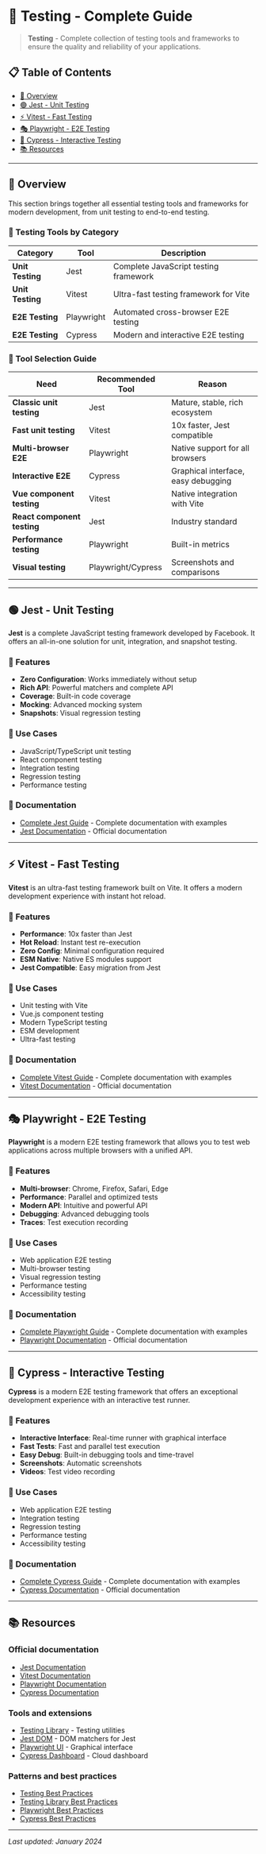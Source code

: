 # 🧪 Testing - Complete Guide

> **Testing** - Complete collection of testing tools and frameworks to ensure the quality and reliability of your applications.

## 📋 Table of Contents
- [🎯 Overview](#-overview)
- [🟢 Jest - Unit Testing](#-jest---unit-testing)
- [⚡ Vitest - Fast Testing](#-vitest---fast-testing)
- [🎭 Playwright - E2E Testing](#-playwright---e2e-testing)
- [🎯 Cypress - Interactive Testing](#-cypress---interactive-testing)
- [📚 Resources](#-resources)

---

## 🎯 Overview

This section brings together all essential testing tools and frameworks for modern development, from unit testing to end-to-end testing.

### 🎯 Testing Tools by Category

| Category | Tool | Description |
|----------|------|-------------|
| **Unit Testing** | Jest | Complete JavaScript testing framework |
| **Unit Testing** | Vitest | Ultra-fast testing framework for Vite |
| **E2E Testing** | Playwright | Automated cross-browser E2E testing |
| **E2E Testing** | Cypress | Modern and interactive E2E testing |

### 🎯 Tool Selection Guide

| Need | Recommended Tool | Reason |
|------|------------------|--------|
| **Classic unit testing** | Jest | Mature, stable, rich ecosystem |
| **Fast unit testing** | Vitest | 10x faster, Jest compatible |
| **Multi-browser E2E** | Playwright | Native support for all browsers |
| **Interactive E2E** | Cypress | Graphical interface, easy debugging |
| **Vue component testing** | Vitest | Native integration with Vite |
| **React component testing** | Jest | Industry standard |
| **Performance testing** | Playwright | Built-in metrics |
| **Visual testing** | Playwright/Cypress | Screenshots and comparisons |

---

## 🟢 Jest - Unit Testing

**Jest** is a complete JavaScript testing framework developed by Facebook. It offers an all-in-one solution for unit, integration, and snapshot testing.

### 🎯 Features
- **Zero Configuration**: Works immediately without setup
- **Rich API**: Powerful matchers and complete API
- **Coverage**: Built-in code coverage
- **Mocking**: Advanced mocking system
- **Snapshots**: Visual regression testing

### 🎯 Use Cases
- JavaScript/TypeScript unit testing
- React component testing
- Integration testing
- Regression testing
- Performance testing

### 📖 Documentation
- [Complete Jest Guide](./jest.md) - Complete documentation with examples
- [Jest Documentation](https://jestjs.io/docs/getting-started) - Official documentation

---

## ⚡ Vitest - Fast Testing

**Vitest** is an ultra-fast testing framework built on Vite. It offers a modern development experience with instant hot reload.

### 🎯 Features
- **Performance**: 10x faster than Jest
- **Hot Reload**: Instant test re-execution
- **Zero Config**: Minimal configuration required
- **ESM Native**: Native ES modules support
- **Jest Compatible**: Easy migration from Jest

### 🎯 Use Cases
- Unit testing with Vite
- Vue.js component testing
- Modern TypeScript testing
- ESM development
- Ultra-fast testing

### 📖 Documentation
- [Complete Vitest Guide](./vitest.md) - Complete documentation with examples
- [Vitest Documentation](https://vitest.dev/) - Official documentation

---

## 🎭 Playwright - E2E Testing

**Playwright** is a modern E2E testing framework that allows you to test web applications across multiple browsers with a unified API.

### 🎯 Features
- **Multi-browser**: Chrome, Firefox, Safari, Edge
- **Performance**: Parallel and optimized tests
- **Modern API**: Intuitive and powerful API
- **Debugging**: Advanced debugging tools
- **Traces**: Test execution recording

### 🎯 Use Cases
- Web application E2E testing
- Multi-browser testing
- Visual regression testing
- Performance testing
- Accessibility testing

### 📖 Documentation
- [Complete Playwright Guide](./playwright.md) - Complete documentation with examples
- [Playwright Documentation](https://playwright.dev/) - Official documentation

---

## 🎯 Cypress - Interactive Testing

**Cypress** is a modern E2E testing framework that offers an exceptional development experience with an interactive test runner.

### 🎯 Features
- **Interactive Interface**: Real-time runner with graphical interface
- **Fast Tests**: Fast and parallel test execution
- **Easy Debug**: Built-in debugging tools and time-travel
- **Screenshots**: Automatic screenshots
- **Videos**: Test video recording

### 🎯 Use Cases
- Web application E2E testing
- Integration testing
- Regression testing
- Performance testing
- Accessibility testing

### 📖 Documentation
- [Complete Cypress Guide](./cypress.md) - Complete documentation with examples
- [Cypress Documentation](https://docs.cypress.io/) - Official documentation

---

## 📚 Resources

### Official documentation
- [Jest Documentation](https://jestjs.io/docs/getting-started)
- [Vitest Documentation](https://vitest.dev/)
- [Playwright Documentation](https://playwright.dev/)
- [Cypress Documentation](https://docs.cypress.io/)

### Tools and extensions
- [Testing Library](https://testing-library.com/) - Testing utilities
- [Jest DOM](https://github.com/testing-library/jest-dom) - DOM matchers for Jest
- [Playwright UI](https://playwright.dev/docs/test-ui) - Graphical interface
- [Cypress Dashboard](https://docs.cypress.io/guides/dashboard/introduction) - Cloud dashboard

### Patterns and best practices
- [Testing Best Practices](https://github.com/goldbergyoni/javascript-testing-best-practices)
- [Testing Library Best Practices](https://kentcdodds.com/blog/common-mistakes-with-react-testing-library)
- [Playwright Best Practices](https://playwright.dev/guide/best-practices)
- [Cypress Best Practices](https://docs.cypress.io/guides/references/best-practices)

---

*Last updated: January 2024*
